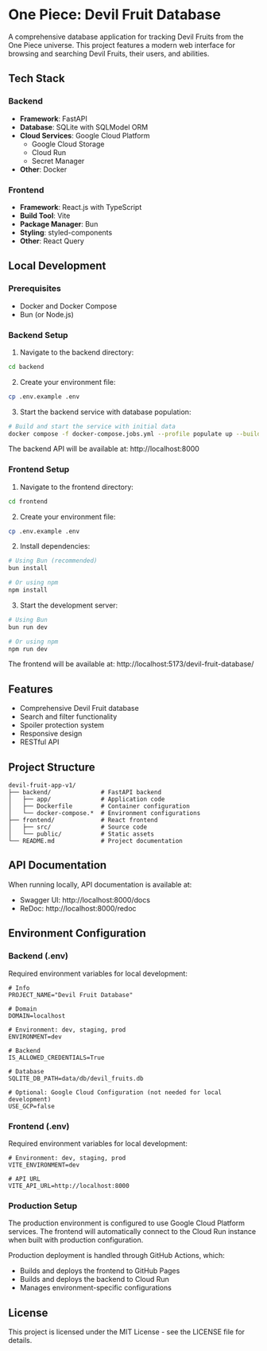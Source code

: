 # One Piece: Devil Fruit Database

A comprehensive database application for tracking Devil Fruits from the One Piece universe. This project features a modern web interface for browsing and searching Devil Fruits, their users, and abilities.

## Tech Stack

### Backend
- **Framework**: FastAPI
- **Database**: SQLite with SQLModel ORM
- **Cloud Services**: Google Cloud Platform
  - Google Cloud Storage 
  - Cloud Run 
  - Secret Manager 
- **Other**: Docker

### Frontend
- **Framework**: React.js with TypeScript
- **Build Tool**: Vite
- **Package Manager**: Bun
- **Styling**: styled-components
- **Other**: React Query

## Local Development

### Prerequisites
- Docker and Docker Compose
- Bun (or Node.js)

### Backend Setup

1. Navigate to the backend directory:
```bash
cd backend
```

2. Create your environment file:
```bash
cp .env.example .env
```

3. Start the backend service with database population:
```bash
# Build and start the service with initial data
docker compose -f docker-compose.jobs.yml --profile populate up --build
```

The backend API will be available at: http://localhost:8000

### Frontend Setup

1. Navigate to the frontend directory:
```bash
cd frontend
```

2. Create your environment file:
```bash
cp .env.example .env
```

2. Install dependencies:
```bash
# Using Bun (recommended)
bun install

# Or using npm
npm install
```

3. Start the development server:
```bash
# Using Bun
bun run dev

# Or using npm
npm run dev
```

The frontend will be available at: http://localhost:5173/devil-fruit-database/

## Features
- Comprehensive Devil Fruit database
- Search and filter functionality
- Spoiler protection system
- Responsive design
- RESTful API

## Project Structure

```
devil-fruit-app-v1/
├── backend/              # FastAPI backend
│   ├── app/              # Application code
│   ├── Dockerfile        # Container configuration
│   └── docker-compose.*  # Environment configurations
├── frontend/             # React frontend
│   ├── src/              # Source code
│   └── public/           # Static assets
└── README.md             # Project documentation
```

## API Documentation
When running locally, API documentation is available at:
- Swagger UI: http://localhost:8000/docs
- ReDoc: http://localhost:8000/redoc

## Environment Configuration

### Backend (.env)
Required environment variables for local development:
```properties
# Info 
PROJECT_NAME="Devil Fruit Database"

# Domain
DOMAIN=localhost

# Environment: dev, staging, prod
ENVIRONMENT=dev

# Backend
IS_ALLOWED_CREDENTIALS=True

# Database
SQLITE_DB_PATH=data/db/devil_fruits.db

# Optional: Google Cloud Configuration (not needed for local development)
USE_GCP=false
```

### Frontend (.env)
Required environment variables for local development:
```properties
# Environment: dev, staging, prod
VITE_ENVIRONMENT=dev

# API URL
VITE_API_URL=http://localhost:8000
```

### Production Setup
The production environment is configured to use Google Cloud Platform services. The frontend will automatically connect to the Cloud Run instance when built with production configuration.

Production deployment is handled through GitHub Actions, which:
- Builds and deploys the frontend to GitHub Pages
- Builds and deploys the backend to Cloud Run
- Manages environment-specific configurations

## License
This project is licensed under the MIT License - see the LICENSE file for details.